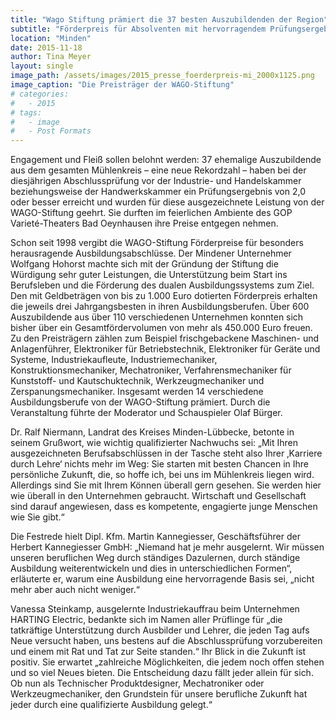 ```yaml
---
title: "Wago Stiftung prämiert die 37 besten Auszubildenden der Region"
subtitle: "Förderpreis für Absolventen mit hervorragendem Prüfungsergebnis"
location: "Minden"
date: 2015-11-18
author: Tina Meyer
layout: single
image_path: /assets/images/2015_presse_foerderpreis-mi_2000x1125.png
image_caption: "Die Preisträger der WAGO-Stiftung"
# categories:
#   - 2015
# tags:
#   - image
#   - Post Formats
---
```


Engagement und Fleiß sollen belohnt werden: 37 ehemalige Auszubildende aus dem gesamten Mühlenkreis – eine neue Rekordzahl – haben bei der diesjährigen Abschlussprüfung vor der Industrie- und Handelskammer beziehungsweise der Handwerkskammer ein Prüfungsergebnis von 2,0 oder besser erreicht und wurden für diese ausgezeichnete Leistung von der WAGO-Stiftung geehrt. Sie durften im feierlichen Ambiente des GOP Varieté-Theaters Bad Oeynhausen ihre Preise entgegen nehmen.

Schon seit 1998 vergibt die WAGO-Stiftung Förderpreise für besonders herausragende Ausbildungsabschlüsse. Der Mindener Unternehmer Wolfgang Hohorst machte sich mit der Gründung der Stiftung die Würdigung sehr guter Leistungen, die Unterstützung beim Start ins Berufsleben und die Förderung des dualen Ausbildungssystems zum Ziel. Den mit Geldbeträgen von bis zu 1.000 Euro dotierten Förderpreis erhalten die jeweils drei Jahrgangsbesten in ihren Ausbildungsberufen. Über 600 Auszubildende aus über 110 verschiedenen Unternehmen konnten sich bisher über ein Gesamtfördervolumen von mehr als 450.000 Euro freuen. Zu den Preisträgern zählen zum Beispiel frischgebackene Maschinen- und Anlagenführer, Elektroniker für Betriebstechnik, Elektroniker für Geräte und Systeme, Industriekaufleute, Industriemechaniker, Konstruktionsmechaniker, Mechatroniker, Verfahrensmechaniker für Kunststoff- und Kautschuktechnik, Werkzeugmechaniker und Zerspanungsmechaniker. Insgesamt werden 14 verschiedene Ausbildungsberufe von der WAGO-Stiftung prämiert. Durch die Veranstaltung führte der Moderator und Schauspieler Olaf Bürger. 

Dr. Ralf Niermann, Landrat des Kreises Minden-Lübbecke, betonte in seinem Grußwort, wie wichtig qualifizierter Nachwuchs sei: „Mit Ihren ausgezeichneten Berufsabschlüssen in der Tasche steht also Ihrer ‚Karriere durch Lehre‘ nichts mehr im Weg: Sie starten mit besten Chancen in Ihre persönliche Zukunft, die, so hoffe ich, bei uns im Mühlenkreis liegen wird. Allerdings sind Sie mit Ihrem Können überall gern gesehen. Sie werden hier wie überall in den Unternehmen gebraucht. Wirtschaft und Gesellschaft sind darauf angewiesen, dass es kompetente, engagierte junge Menschen wie Sie gibt.“

Die Festrede hielt Dipl. Kfm. Martin Kannegiesser, Geschäftsführer der Herbert Kannegiesser GmbH: „Niemand hat je mehr ausgelernt. Wir müssen unseren beruflichen Weg durch ständiges Dazulernen, durch ständige Ausbildung weiterentwickeln und dies in unterschiedlichen Formen“, erläuterte er, warum eine Ausbildung eine hervorragende Basis sei, „nicht mehr aber auch nicht weniger.“

Vanessa Steinkamp, ausgelernte Industriekauffrau beim Unternehmen HARTING Electric, bedankte sich im Namen aller Prüflinge für „die tatkräftige Unterstützung durch Ausbilder und Lehrer, die jeden Tag aufs Neue versucht haben, uns bestens auf die Abschlussprüfung vorzubereiten und einem mit Rat und Tat zur Seite standen.“ Ihr Blick in die Zukunft ist positiv. Sie erwartet „zahlreiche Möglichkeiten, die jedem noch offen stehen und so viel Neues bieten. Die Entscheidung dazu fällt jeder allein für sich. Ob nun als Technischer Produktdesigner, Mechatroniker oder Werkzeugmechaniker, den Grundstein für unsere berufliche Zukunft hat jeder durch eine qualifizierte Ausbildung gelegt.“
